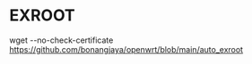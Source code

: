 #     EXROOT ##


wget --no-check-certificate https://github.com/bonangjaya/openwrt/blob/main/auto_exroot
